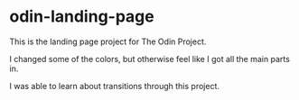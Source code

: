 # odin-landing-page
This is the landing page project for The Odin Project.

I changed some of the colors, but otherwise feel like I got all the main parts in.

I was able to learn about transitions through this project.